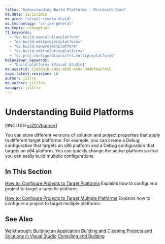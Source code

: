 ```yaml
---
title: "Understanding Build Platforms | Microsoft Docs"
ms.date: 11/15/2016
ms.prod: "visual-studio-dev14"
ms.technology: "vs-ide-general"
ms.topic: conceptual
f1_keywords:
  - "vs.build.newsolutionplatform"
  - "vs.build.editprojectplatforms"
  - "vs.build.newprojectplatform"
  - "vs.build.editsolutionplatforms"
  - "vc.proj.configurationsctrl.multipleplatforms"
helpviewer_keywords:
  - "build platforms [Visual Studio]"
ms.assetid: c1e5da1b-cda1-4545-b46c-0440fba27485
caps.latest.revision: 10
author: jillre
ms.author: jillfra
manager: jillfra
---
```

# Understanding Build Platforms
[!INCLUDE[vs2017banner](../includes/vs2017banner.md)]

You can store different versions of solution and project properties that apply to different target platforms. For example, you can create a Debug configuration that targets an x86 platform and a Debug configuration that targets an x64 platform. You can quickly change the active platform so that you can easily build multiple configurations.

## In This Section
 [How to: Configure Projects to Target Platforms](../ide/how-to-configure-projects-to-target-platforms.md)
 Explains how to configure a project to target a specific platform.

 [How to: Configure Projects to Target Multiple Platforms](../ide/how-to-configure-projects-to-target-multiple-platforms.md)
 Explains how to configure a project to target multiple platforms.

## See Also
 [Walkthrough: Building an Application](../ide/walkthrough-building-an-application.md)
 [Building and Cleaning Projects and Solutions in Visual Studio](../ide/building-and-cleaning-projects-and-solutions-in-visual-studio.md)
 [Compiling and Building](../ide/compiling-and-building-in-visual-studio.md)
